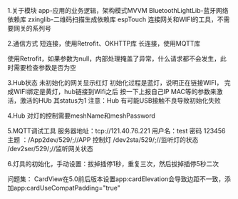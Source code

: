 
1.关于模块 
  app-应用的业务逻辑，架构模式MVVM
  BluetoothLightLib-蓝牙网络依赖库
  zxinglib-二维码扫描生成依赖库
  espTouch 连接网关和WIFI的工具，不需要网关的系列号

2.通信方式
  短连接，使用Retrofit、OKHTTP库
  长连接，使用MQTT库  
  
  使用Retrofit，如果参数为null，内部处理掩盖了异常，什么请求都不会发生，此时需要检查参数是否为空

3.Hub状态
 未初始化的网关显示红灯
 初始化过程是蓝灯，说明正在链接WIFI，
 完成WIFI绑定是黄灯，hub链接到Wifi之后 按一下上报自己IP MAC等的参数来激活，激活的HUb 其status为1
 注意：Hub 有可能USB接触不良导致初始化失败

4.Hub 对灯的控制需要meshName和meshPassword

5.MQTT调试工具
    服务器地址：tcp://121.40.76.221
    用户名：test 密码 123456
    主题 ：/App2dev/529/;//APP 控制灯
           /dev2sta/529/;//监听灯的状态
           /dev2ser/529/;//监听网关状态
           
6.灯具的初始化，手动设置：拔掉插停1秒，重复三次，然后拔掉插停5秒二次

 问题集：
CardView在5.0前后版本设置app:cardElevation会导致边距不一致，添加app:cardUseCompatPadding="true"

